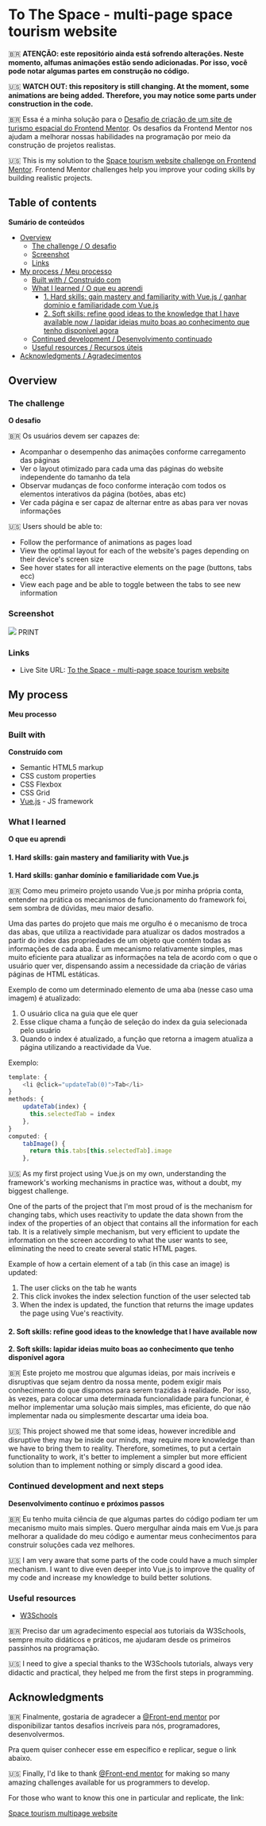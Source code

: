 # To The Space - multi-page space tourism website

🇧🇷 **ATENÇÃO: este repositório ainda está sofrendo alterações. Neste momento, alfumas animações estão sendo adicionadas. Por isso, você pode notar algumas partes em construção no código.**

🇺🇸 **WATCH OUT: this repository is still changing. At the moment, some animations are being added. Therefore, you may notice some parts under construction in the code.**


🇧🇷 Essa é a minha solução para o [Desafio de criação de um site de turismo espacial do Frontend Mentor](https://www.frontendmentor.io/challenges/space-tourism-multipage-website-gRWj1URZ3). Os desafios da Frontend Mentor nos ajudam a melhorar nossas habilidades na programação por meio da construção de projetos realistas.

🇺🇸 This is my solution to the [Space tourism website challenge on Frontend Mentor](https://www.frontendmentor.io/challenges/space-tourism-multipage-website-gRWj1URZ3). Frontend Mentor challenges help you improve your coding skills by building realistic projects. 

## Table of contents

**Sumário de conteúdos**

- [Overview](#overview)
  - [The challenge / O desafio](#the-challenge)
  - [Screenshot](#screenshot)
  - [Links](#links)
- [My process / Meu processo](#my-process)
  - [Built with / Construído com](#built-with)
  - [What I learned / O que eu aprendi](#what-i-learned)
    - [1. Hard skills: gain mastery and familiarity with Vue.js / ganhar domínio e familiaridade com Vue.js](#1.-Hard-skills:-ganhar-domínio-e-familiaridade-com-Vue.js)
    - [2. Soft skills: refine good ideas to the knowledge that I have available now / lapidar ideias muito boas ao conhecimento que tenho disponível agora](#2.-Soft-skills:-lapidar-ideias-muito-boas-ao-conhecimento-que-tenho-disponível-agora)
  - [Continued development / Desenvolvimento continuado](#continued-development)
  - [Useful resources / Recursos úteis](#useful-resources)
- [Acknowledgments / Agradecimentos](#acknowledgments)

## Overview

### The challenge

**O desafio**

🇧🇷 Os usuários devem ser capazes de:

- Acompanhar o desempenho das animações conforme carregamento das páginas
- Ver o layout otimizado para cada uma das páginas do website independente do tamanho da tela
- Observar mudanças de foco conforme interação com todos os elementos interativos da página (botões, abas etc)
- Ver cada página e ser capaz de alternar entre as abas para ver novas informações

🇺🇸 Users should be able to:

- Follow the performance of animations as pages load
- View the optimal layout for each of the website's pages depending on their device's screen size
- See hover states for all interactive elements on the page (buttons, tabs ecc)
- View each page and be able to toggle between the tabs to see new information

### Screenshot

![](./screenshot.jpg) PRINT 

### Links

- Live Site URL: [To the Space - multi-page space tourism website](#)

## My process

**Meu processo**

### Built with

**Construído com**

- Semantic HTML5 markup
- CSS custom properties
- CSS Flexbox
- CSS Grid
- [Vue.js](https://vuejs.org) - JS framework

### What I learned

**O que eu aprendi**

#### 1. Hard skills: gain mastery and familiarity with Vue.js

**1. Hard skills: ganhar domínio e familiaridade com Vue.js**

🇧🇷 Como meu primeiro projeto usando Vue.js por minha própria conta, entender na prática os mecanismos de funcionamento do framework foi, sem sombra de dúvidas, meu maior desafio.

Uma das partes do projeto que mais me orgulho é o mecanismo de troca das abas, que utiliza a reactividade para atualizar os dados mostrados a partir do index das propriedades de um objeto que contém todas as informações de cada aba. É um mecanismo relativamente simples, mas muito eficiente para atualizar as informações na tela de acordo com o que o usuário quer ver, dispensando assim a necessidade da criação de várias páginas de HTML estáticas.

Exemplo de como um determinado elemento de uma aba (nesse caso uma imagem) é atualizado:

1. O usuário clica na guia que ele quer
2. Esse clique chama a função de seleção do index da guia selecionada pelo usuário
3. Quando o index é atualizado, a função que retorna a imagem atualiza a página utilizando a reactividade da Vue.

Exemplo:

```vue.js
template: {
    <li @click="updateTab(0)">Tab</li>
}
methods: {
    updateTab(index) {
      this.selectedTab = index
    },
}
computed: {
    tabImage() {
      return this.tabs[this.selectedTab].image
    },
```
🇺🇸 As my first project using Vue.js on my own, understanding the framework's working mechanisms in practice was, without a doubt, my biggest challenge.

One of the parts of the project that I'm most proud of is the mechanism for changing tabs, which uses reactivity to update the data shown from the index of the properties of an object that contains all the information for each tab. It is a relatively simple mechanism, but very efficient to update the information on the screen according to what the user wants to see, eliminating the need to create several static HTML pages.

Example of how a certain element of a tab (in this case an image) is updated:

1. The user clicks on the tab he wants
2. This click invokes the index selection function of the user selected tab
3. When the index is updated, the function that returns the image updates the page using Vue's reactivity.

#### 2. Soft skills: refine good ideas to the knowledge that I have available now

**2. Soft skills: lapidar ideias muito boas ao conhecimento que tenho disponível agora**

🇧🇷 Este projeto me mostrou que algumas ideias, por mais incríveis e disruptivas que sejam dentro da nossa mente, podem exigir mais conhecimento do que dispomos para serem trazidas à realidade. Por isso, às vezes, para colocar uma determinada funcionalidade para funcionar, é melhor implementar uma solução mais simples, mas eficiente, do que não implementar nada ou simplesmente descartar uma ideia boa.

🇺🇸 This project showed me that some ideas, however incredible and disruptive they may be inside our minds, may require more knowledge than we have to bring them to reality. Therefore, sometimes, to put a certain functionality to work, it's better to implement a simpler but more efficient solution than to implement nothing or simply discard a good idea.

### Continued development and next steps

**Desenvolvimento contínuo e próximos passos**

🇧🇷 Eu tenho muita ciência de que algumas partes do código podiam ter um mecanismo muito mais simples. Quero mergulhar ainda mais em Vue.js para melhorar a qualidade do meu código e aumentar meus conhecimentos para construir soluções cada vez melhores.

🇺🇸 I am very aware that some parts of the code could have a much simpler mechanism. I want to dive even deeper into Vue.js to improve the quality of my code and increase my knowledge to build better solutions.

### Useful resources

- [W3Schools](https://www.w3schools.com)

🇧🇷 Preciso dar um agradecimento especial aos tutoriais da W3Schools, sempre muito didáticos e práticos, me ajudaram desde os primeiros passinhos na programação.

🇺🇸 I need to give a special thanks to the W3Schools tutorials, always very didactic and practical, they helped me from the first steps in programming.

## Acknowledgments

🇧🇷 Finalmente, gostaria de agradecer a [@Front-end mentor](frontendmentor.io/challenges) por disponibilizar tantos desafios incríveis para nós, programadores, desenvolvermos. 

Pra quem quiser conhecer esse em específico e replicar, segue o link abaixo.

🇺🇸 Finally, I'd like to thank [@Front-end mentor]() for making so many amazing challenges available for us programmers to develop.

For those who want to know this one in particular and replicate, the link:

[Space tourism multipage website](https://www.frontendmentor.io/challenges/space-tourism-multipage-website-gRWj1URZ3)
